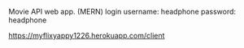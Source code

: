 Movie API web app. (MERN) 
login 
username: headphone
password: headphone

https://myflixyappy1226.herokuapp.com/client
